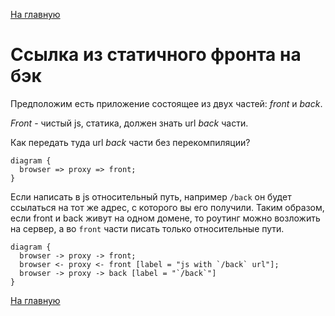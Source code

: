 [На главную](index.md)

# Ссылка из статичного фронта на бэк

Предположим есть приложение состоящее из двух частей: *front* и *back*.

*Front* - чистый js, статика, должен знать url *back* части.

Как передать туда url *back* части без перекомпиляции?

```seqdiag
diagram {
  browser => proxy => front;
}
```

Если написать в js относительный путь, например `/back` он будет ссылаться на тот же адрес, с которого вы его получили.
Таким образом, если front и back живут на одном домене, то роутинг можно возложить на сервер, а во `front` части писать только относительные пути.

```seqdiag
diagram {
  browser -> proxy -> front;
  browser <- proxy <- front [label = "js with `/back` url"];
  browser -> proxy -> back [label = "`/back`"]
}
```

[На главную](index.md)